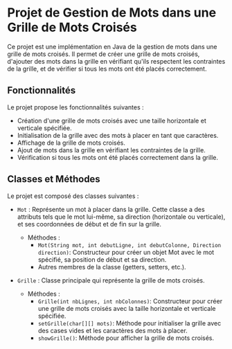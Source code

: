 # Projet de Gestion de Mots dans une Grille de Mots Croisés

Ce projet est une implémentation en Java de la gestion de mots dans une grille de mots croisés. Il permet de créer une grille de mots croisés, d'ajouter des mots dans la grille en vérifiant qu'ils respectent les contraintes de la grille, et de vérifier si tous les mots ont été placés correctement.

## Fonctionnalités

Le projet propose les fonctionnalités suivantes :

- Création d'une grille de mots croisés avec une taille horizontale et verticale spécifiée.
- Initialisation de la grille avec des mots à placer en tant que caractères.
- Affichage de la grille de mots croisés.
- Ajout de mots dans la grille en vérifiant les contraintes de la grille.
- Vérification si tous les mots ont été placés correctement dans la grille.

## Classes et Méthodes

Le projet est composé des classes suivantes :

- `Mot` : Représente un mot à placer dans la grille. Cette classe a des attributs tels que le mot lui-même, sa direction (horizontale ou verticale), et ses coordonnées de début et de fin sur la grille.
    - Méthodes :
        - `Mot(String mot, int debutLigne, int debutColonne, Direction direction)`: Constructeur pour créer un objet Mot avec le mot spécifié, sa position de début et sa direction.
        - Autres membres de la classe (getters, setters, etc.).


- `Grille` : Classe principale qui représente la grille de mots croisés.
    - Méthodes :
        - `Grille(int nbLignes, int nbColonnes)`: Constructeur pour créer une grille de mots croisés avec la taille horizontale et verticale spécifiée.
        - `setGrille(char[][] mots)`: Méthode pour initialiser la grille avec des cases vides et les caractères des mots à placer.
        - `showGrille()`: Méthode pour afficher la grille de mots croisés.

